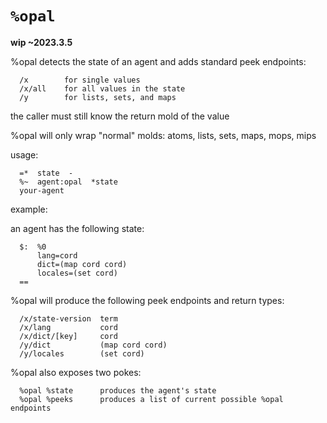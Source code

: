 #   `%opal`

**wip ~2023.3.5**

%opal detects the state of an agent and adds standard peek endpoints:

```
  /x        for single values
  /x/all    for all values in the state
  /y        for lists, sets, and maps
```

the caller must still know the return mold of the value

%opal will only wrap "normal" molds:  atoms, lists, sets, maps, mops, mips

usage:

```
  =*  state  -
  %~  agent:opal  *state
  your-agent
```

example:

an agent has the following state:

```
  $:  %0
      lang=cord
      dict=(map cord cord)
      locales=(set cord)
  ==
```

%opal will produce the following peek endpoints and return types:

```
  /x/state-version  term
  /x/lang           cord
  /x/dict/[key]     cord
  /y/dict           (map cord cord)
  /y/locales        (set cord)
```

%opal also exposes two pokes:

```
  %opal %state      produces the agent's state
  %opal %peeks      produces a list of current possible %opal endpoints
```
